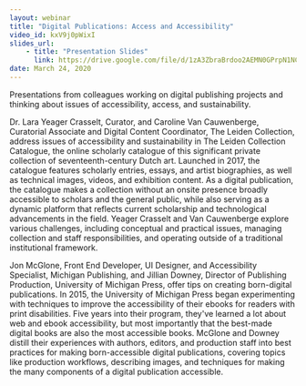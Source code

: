 ```yaml
---
layout: webinar
title: "Digital Publications: Access and Accessibility"
video_id: kxV9j0pWixI
slides_url:
    - title: "Presentation Slides"
      link: https://drive.google.com/file/d/1zA3ZbraBrdoo2AEMN0GPrpN1NCGlddYl/view
date: March 24, 2020
---
```

Presentations from colleagues working on digital publishing projects and thinking about issues of accessibility, access, and sustainability.

Dr. Lara Yeager Crasselt, Curator, and Caroline Van Cauwenberge, Curatorial Associate and Digital Content Coordinator, The Leiden Collection, address issues of accessibility and sustainability in The Leiden Collection Catalogue, the online scholarly catalogue of this significant private collection of seventeenth-century Dutch art. Launched in 2017, the catalogue features scholarly entries, essays, and artist biographies, as well as technical images, videos, and exhibition content. As a digital publication, the catalogue makes a collection without an onsite presence broadly accessible to scholars and the general public, while also serving as a dynamic platform that reflects current scholarship and technological advancements in the field. Yeager Crasselt and Van Cauwenberge explore various challenges, including conceptual and practical issues, managing collection and staff responsibilities, and operating outside of a traditional institutional framework.

Jon McGlone, Front End Developer, UI Designer, and Accessibility Specialist, Michigan Publishing, and Jillian Downey, Director of Publishing Production, University of Michigan Press, offer tips on creating born-digital publications. In 2015, the University of Michigan Press began experimenting with techniques to improve the accessibility of their ebooks for readers with print disabilities. Five years into their program, they've learned a lot about web and ebook accessibility, but most importantly that the best-made digital books are also the most accessible books. McGlone and Downey distill their experiences with authors, editors, and production staff into best practices for making born-accessible digital publications, covering topics like production workflows, describing images, and techniques for making the many components of a digital publication accessible.
